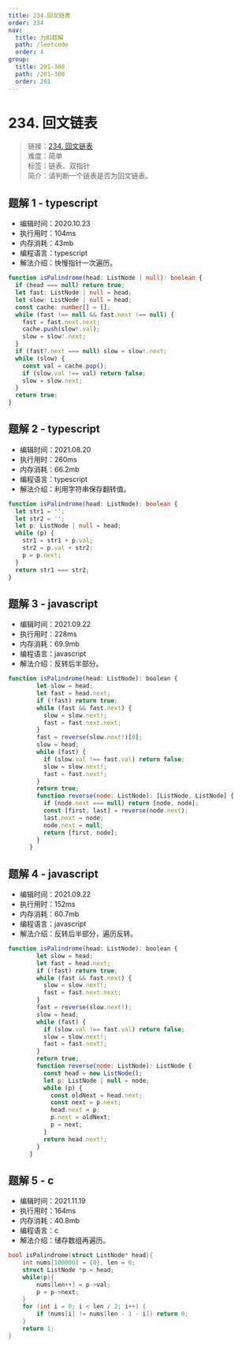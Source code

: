 ```yaml
---
title: 234.回文链表
order: 234
nav:
  title: 力扣题解
  path: /leetcode
  order: 4
group:
  title: 201-300
  path: /201-300
  order: 201
---
```


# 234. 回文链表

> 链接：[234. 回文链表](https://leetcode-cn.com/problems/palindrome-linked-list/)  
> 难度：简单  
> 标签：链表、双指针  
> 简介：请判断一个链表是否为回文链表。

## 题解 1 - typescript

- 编辑时间：2020.10.23
- 执行用时：104ms
- 内存消耗：43mb
- 编程语言：typescript
- 解法介绍：快慢指针一次遍历。

```typescript
function isPalindrome(head: ListNode | null): boolean {
  if (head === null) return true;
  let fast: ListNode | null = head;
  let slow: ListNode | null = head;
  const cache: number[] = [];
  while (fast !== null && fast.next !== null) {
    fast = fast.next.next;
    cache.push(slow!.val);
    slow = slow!.next;
  }
  if (fast?.next === null) slow = slow!.next;
  while (slow) {
    const val = cache.pop();
    if (slow.val !== val) return false;
    slow = slow.next;
  }
  return true;
}
```

## 题解 2 - typescript

- 编辑时间：2021.08.20
- 执行用时：260ms
- 内存消耗：66.2mb
- 编程语言：typescript
- 解法介绍：利用字符串保存翻转值。

```typescript
function isPalindrome(head: ListNode): boolean {
  let str1 = '';
  let str2 = '';
  let p: ListNode | null = head;
  while (p) {
    str1 = str1 + p.val;
    str2 = p.val + str2;
    p = p.next;
  }
  return str1 === str2;
}
```

## 题解 3 - javascript

- 编辑时间：2021.09.22
- 执行用时：228ms
- 内存消耗：69.9mb
- 编程语言：javascript
- 解法介绍：反转后半部分。

```javascript
function isPalindrome(head: ListNode): boolean {
        let slow = head;
        let fast = head.next;
        if (!fast) return true;
        while (fast && fast.next) {
          slow = slow.next!;
          fast = fast.next.next;
        }
        fast = reverse(slow.next!)[0];
        slow = head;
        while (fast) {
          if (slow.val !== fast.val) return false;
          slow = slow.next!;
          fast = fast.next!;
        }
        return true;
        function reverse(node: ListNode): [ListNode, ListNode] {
          if (node.next === null) return [node, node];
          const [first, last] = reverse(node.next);
          last.next = node;
          node.next = null;
          return [first, node];
        }
      }
```

## 题解 4 - javascript

- 编辑时间：2021.09.22
- 执行用时：152ms
- 内存消耗：60.7mb
- 编程语言：javascript
- 解法介绍：反转后半部分，遍历反转。

```javascript
function isPalindrome(head: ListNode): boolean {
        let slow = head;
        let fast = head.next;
        if (!fast) return true;
        while (fast && fast.next) {
          slow = slow.next!;
          fast = fast.next.next;
        }
        fast = reverse(slow.next!);
        slow = head;
        while (fast) {
          if (slow.val !== fast.val) return false;
          slow = slow.next!;
          fast = fast.next!;
        }
        return true;
        function reverse(node: ListNode): ListNode {
          const head = new ListNode();
          let p: ListNode | null = node;
          while (p) {
            const oldNext = head.next;
            const next = p.next;
            head.next = p;
            p.next = oldNext;
            p = next;
          }
          return head.next!;
        }
      }
```

## 题解 5 - c

- 编辑时间：2021.11.19
- 执行用时：164ms
- 内存消耗：40.8mb
- 编程语言：c
- 解法介绍：储存数组再遍历。

```c
bool isPalindrome(struct ListNode* head){
    int nums[100000] = {0}, len = 0;
    struct ListNode *p = head;
    while(p){
        nums[len++] = p->val;
        p = p->next;
    }
    for (int i = 0; i < len / 2; i++) {
        if (nums[i] != nums[len - 1 - i]) return 0;
    }
    return 1;
}
```
